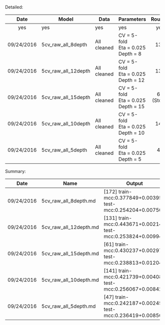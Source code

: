 Detailed:

| Date | Model | Data | Parameters | Rounds | Train(M/SD) | Test(M/SD) | LB |
| :---: | --- | --- | --- | :---: | :---: | :---: | :---: |
| yes | yes | yes | yes | yes | yes | yes | yes |
| 09/24/2016 | 5cv_raw_all_8depth | All cleaned | CV = 5-fold <br> Eta = 0.025 <br> Depth = 8 | 131 | 0.377849 <br> 0.003956 | 0.254204 <br> 0.007502 | None |
| 09/24/2016 | 5cv_raw_all_12depth | All cleaned | CV = 5-fold <br> Eta = 0.025 <br> Depth = 12 | 131 | 0.443671 <br> 0.002146 | 0.253824 <br> 0.009940 | None |
| 09/24/2016 | 5cv_raw_all_15depth | All cleaned | CV = 5-fold <br> Eta = 0.025 <br> Depth = 15 | 61 <br> (Stop.) | 0.430237 <br> 0.002979 | 0.238813 <br> 0.012041 | None |
| 09/24/2016 | 5cv_raw_all_10depth | All cleaned | CV = 5-fold <br> Eta = 0.025 <br> Depth = 10 | 141 | 0.421739 <br> 0.004081 | 0.256067 <br> 0.008422 | None |
| 09/24/2016 | 5cv_raw_all_5depth | All cleaned | CV = 5-fold <br> Eta = 0.025 <br> Depth = 5 | 47 | 0.242187 <br> 0.002459 | 0.236419 <br> 0.008560 | None |

Summary:

| Date | Name | Output |
| --- | --- | --- |
| 09/24/2016 | 5cv_raw_all_8depth.md | [172]	train-mcc:0.377849+0.003956	test-mcc:0.254204+0.007502 |
| 09/24/2016 | 5cv_raw_all_12depth.md | [131]	train-mcc:0.443671+0.002146	test-mcc:0.253824+0.009940 |
| 09/24/2016 | 5cv_raw_all_15depth.md | [61]	train-mcc:0.430237+0.002979	test-mcc:0.238813+0.012041  |
| 09/24/2016 | 5cv_raw_all_10depth.md | [141]   train-mcc:0.421739+0.004081 test-mcc:0.256067+0.008422 |
| 09/24/2016 | 5cv_raw_all_5depth.md | [47]    train-mcc:0.242187+0.002459 test-mcc:0.236419+0.008560 |
